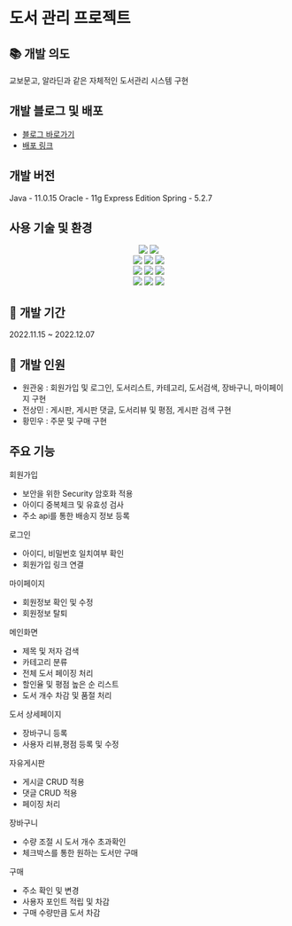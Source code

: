 # 도서 관리 프로젝트

## 📚 개발 의도 
교보문고, 알라딘과 같은 자체적인 도서관리 시스템 구현 

## 개발 블로그 및 배포
- [블로그 바로가기](https://wgu2105.tistory.com/)
- [배포 링크](http://15.164.199.51:8080/BookStore/mainHome)

## 개발 버전 
Java - 11.0.15
Oracle - 11g Express Edition
Spring - 5.2.7 

##  사용 기술 및 환경  
<!-- <img src="https://img.shields.io/badge/표시할이름-색상?style=for-the-badge&logo=기술스택아이콘&logoColor=white"> -->

<div align=center> 
  <img src="https://img.shields.io/badge/Java-007396?style=flat&logo=OpenJDK&logoColor=white"/>
  <img src="https://img.shields.io/badge/JSP-007396?style=flat&logo=OpenJDK&logoColor=white"/>
  <br>
  <img src="https://img.shields.io/badge/html5-E34F26?style=for-the-badge&logo=html5&logoColor=white"> 
  <img src="https://img.shields.io/badge/css-1572B6?style=for-the-badge&logo=css3&logoColor=white"> 
  <img src="https://img.shields.io/badge/javascript-F7DF1E?style=for-the-badge&logo=javascript&logoColor=black"> 
  <br>
  <img src="https://img.shields.io/badge/jquery-0769AD?style=for-the-badge&logo=jquery&logoColor=white">
  <img src="https://img.shields.io/badge/oracle-F80000?style=for-the-badge&logo=oracle&logoColor=white"> 
  <img src="https://img.shields.io/badge/spring-6DB33F?style=for-the-badge&logo=spring&logoColor=white"> 
  <br> 
  <img src="https://img.shields.io/badge/bootstrap-7952B3?style=for-the-badge&logo=bootstrap&logoColor=white">
  <img src="https://img.shields.io/badge/apache tomcat-F8DC75?style=for-the-badge&logo=apachetomcat&logoColor=white">
  <img src="https://img.shields.io/badge/Git Kraken-179287?style=for-the-badge&logo=GitKraken&logoColor=white">
</div>

## 🔧 개발 기간
 2022.11.15 ~ 2022.12.07

## 👥 개발 인원 
- 원관웅 : 회원가입 및 로그인, 도서리스트, 카테고리, 도서검색, 장바구니, 마이페이지 구현
- 전상민 : 게시판, 게시판 댓글, 도서리뷰 및 평점, 게시판 검색 구현
- 황민우 : 주문 및 구매 구현

## 주요 기능

회원가입 
- 보안을 위한 Security 암호화 적용
- 아이디 중복체크 및 유효성 검사 
- 주소 api를 통한 배송지 정보 등록

로그인 
- 아이디, 비밀번호 일치여부 확인
- 회원가입 링크 연결

마이페이지 
- 회원정보 확인 및 수정
- 회원정보 탈퇴

메인화면
- 제목 및 저자 검색 
- 카테고리 분류
- 전체 도서 페이징 처리
- 할인율 및 평점 높은 순 리스트 
- 도서 개수 차감 및 품절 처리 

도서 상세페이지
- 장바구니 등록
- 사용자 리뷰,평점 등록 및 수정

자유게시판
- 게시글 CRUD 적용
- 댓글 CRUD 적용
- 페이징 처리

장바구니 
- 수량 조절 시 도서 개수 초과확인
- 체크박스를 통한 원하는 도서만 구매

구매 
- 주소 확인 및 변경
- 사용자 포인트 적립 및 차감
- 구매 수량만큼 도서 차감

